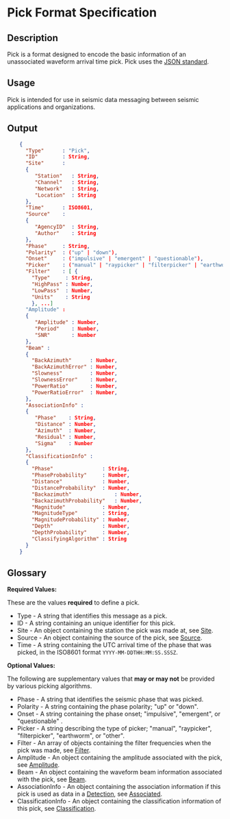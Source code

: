 # Pick Format Specification

## Description

Pick is a format designed to encode the basic information of an unassociated
waveform arrival time pick.  Pick uses the
[JSON standard](http://www.json.org).

## Usage
Pick is intended for use in seismic data messaging between seismic
applications and organizations.

## Output

```json
    {
      "Type"      : "Pick",
      "ID"        : String,
      "Site"      :
      {
         "Station"   : String,
         "Channel"   : String,
         "Network"   : String,
         "Location"  : String
      },
      "Time"      : ISO8601,
      "Source"    :
      {
         "AgencyID"  : String,
         "Author"    : String
      },
      "Phase"     : String,
      "Polarity"  : ("up" | "down"),
      "Onset"     : ("impulsive" | "emergent" | "questionable"),
      "Picker"    : ("manual" | "raypicker" | "filterpicker" | "earthworm" | "other"),
      "Filter"    : [ {
        "Type"     : String,
        "HighPass" : Number,
        "LowPass"  : Number,
        "Units"    : String
        }, ...]
      "Amplitude" :
      {
         "Amplitude" : Number,
         "Period"    : Number,
         "SNR"       : Number
      },
      "Beam" :
      {
        "BackAzimuth"      : Number,
        "BackAzimuthError" : Number,
        "Slowness"         : Number,
        "SlownessError"    : Number,
        "PowerRatio"       : Number,
        "PowerRatioError"  : Number,
      },
      "AssociationInfo" :
      {
         "Phase"    : String,
         "Distance" : Number,
         "Azimuth"  : Number,
         "Residual" : Number,
         "Sigma"    : Number
      },
      "ClassificationInfo" :
      {
        "Phase"                : String,
        "PhaseProbability"     : Number,
        "Distance"             : Number,
        "DistanceProbability"  : Number,
        "Backazimuth"              : Number,
        "BackazimuthProbability"   : Number,
        "Magnitude"            : Number,
        "MagnitudeType"        : String,
        "MagnitudeProbability" : Number,
        "Depth"                : Number,
        "DepthProbability"     : Number,
        "ClassifyingAlgorithm" : String
      }
    }
```

## Glossary

**Required Values:**

These are the values **required** to define a pick.

* Type - A string that identifies this message as a pick.
* ID - A string containing an unique identifier for this pick.
* Site - An object containing the station the pick was made at, see [Site](Site.md).
* Source - An object containing the source of the pick, see [Source](Source.md).
* Time - A string containing the UTC arrival time of the phase that was picked, in the ISO8601 format `YYYY-MM-DDTHH:MM:SS.SSSZ`.

**Optional Values:**

The following are supplementary values that **may or may not** be provided by
various picking algorithms.

* Phase - A string that identifies the seismic phase that was picked.
* Polarity - A string containing the phase polarity; "up" or "down".
* Onset - A string containing the phase onset; "impulsive", "emergent", or "questionable" .
* Picker - A string describing the type of picker; "manual", "raypicker", "filterpicker", "earthworm", or "other".
* Filter - An array of objects containing the filter frequencies when the pick was made, see [Filter](Filter.md).
* Amplitude - An object containing the amplitude associated with the pick, see [Amplitude](Amplitude.md).
* Beam - An object containing the waveform beam information associated with the pick, see [Beam](Beam.md).
* AssociationInfo - An object containing the association information if this pick is used as data in a [Detection](Detection.md), see [Associated](Associated.md).
* ClassificationInfo - An object containing the classification information of this pick, see [Classification](Classification.md).